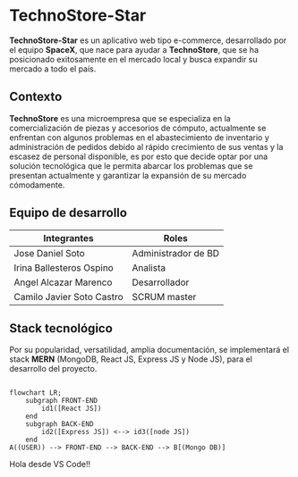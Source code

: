 # TechnoStore-Star
**TechnoStore-Star** es un aplicativo web tipo e-commerce, desarrollado por el equipo **SpaceX**, que nace para ayudar a **TechnoStore**, que se ha posicionado exitosamente en el mercado local y busca expandir su mercado a todo el país.
## Contexto
**TechnoStore** es una microempresa que se especializa en la comercialización de piezas y accesorios de cómputo, actualmente se enfrentan con algunos problemas en el abastecimiento de inventario y administración de pedidos debido al rápido crecimiento de sus ventas y la escasez de personal disponible, es por esto que decide optar por una solución tecnológica que le permita abarcar los problemas que se presentan actualmente y garantizar la expansión de su mercado cómodamente.
## Equipo de desarrollo
| Integrantes | Roles |
|-------------|-------|
| Jose Daniel Soto | Administrador de BD |
| Irina Ballesteros Ospino | Analista |
| Angel Alcazar Marenco | Desarrollador |
| Camilo Javier Soto Castro | SCRUM master |


## Stack tecnológico
Por su popularidad, versatilidad, amplia documentación, se implementará el stack **MERN** (MongoDB, React JS, Express JS y Node JS), para el desarrollo del proyecto.

```mermaid

flowchart LR;
	subgraph FRONT-END
		id1([React JS])
  	end
    subgraph BACK-END
		id2([Express JS]) <--> id3([node JS])
  	end
A((USER)) --> FRONT-END --> BACK-END --> B[(Mongo DB)]

```
Hola desde VS Code!!
